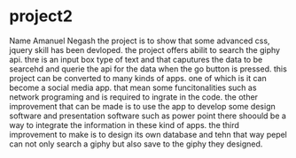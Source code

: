 # project2
Name Amanuel Negash
the project is to show that some advanced css, jquery skill has been devloped. 
the project offers  abilit to search the giphy api. thre is an input box type of text and that caputures the data to be searcehd and querie the api for the data when the go button is pressed.
this project can be converted to many kinds of apps. one of which is it can become a social media app. that mean some funcitonalities such as network programing and is required to ingrate in the code. the other improvement that can be made is to use the app to develop some design software and presentation software such as power point there shoould be a way to integrate the information in these kind of apps. the third improvement to make is to design its own database and tehn that way pepel can not only search a giphy but also save to the giphy they designed.  
